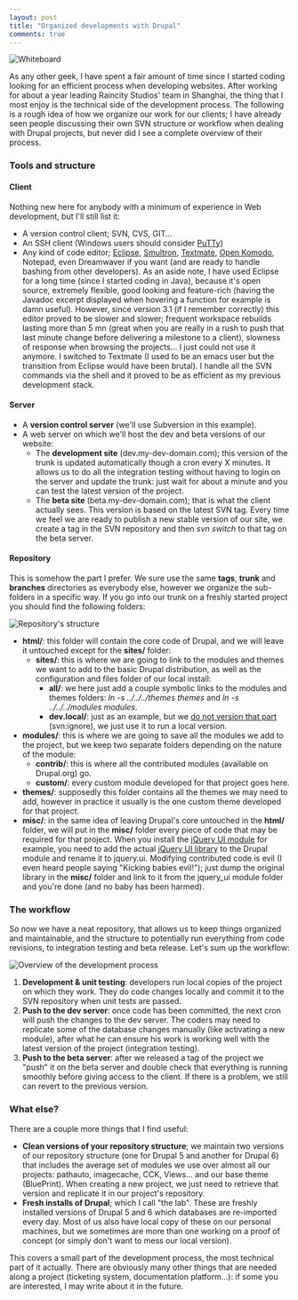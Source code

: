 ```yaml
---
layout: post
title: "Organized developments with Drupal"
comments: true
---
```


![Whiteboard](http://teddy.fr/files/whiteboard.png)

As any other geek, I have spent a fair amount of time since I started coding looking for an efficient process when developing websites. After working for about a year leading Raincity Studios' team in Shanghai, the thing that I most enjoy is the technical side of the development process. The following is a rough idea of how we organize our work for our clients; I have already seen people discussing their own SVN structure or workflow when dealing with Drupal projects, but never did I see a complete overview of their process.

### Tools and structure</h3>

#### Client

Nothing new here for anybody with a minimum of experience in Web development, but I'll still list it:

- A version control client; SVN, CVS, GIT...
- An SSH client (Windows users should consider [PuTTy](http://www.chiark.greenend.org.uk/~sgtatham/putty/))
- Any kind of code editor; [Eclipse](http://www.eclipse.org/), [Smultron](http://www.tuppis.com/smultron/), [Textmate](http://macromates.com/), [Open Komodo](http://www.openkomodo.com/), Notepad, even Dreamwaver if you want (and are ready to handle bashing from other developers). As an aside note, I have used Eclipse for a long time (since I started coding in Java), because it's open source, extremely flexible, good looking and feature-rich (having the Javadoc excerpt displayed when hovering a function for example is damn useful). However, since version 3.1 (if I remember correctly) this editor proved to be slower and slower; frequent workspace rebuilds lasting more than 5 mn (great when you are really in a rush to push that last minute change before delivering a milestone to a client), slowness of response when browsing the projects... I just could not use it anymore. I switched to Textmate (I used to be an emacs user but the transition from Eclipse would have been brutal). I handle all the SVN commands via the shell and it proved to be as efficient as my previous development stack.

#### Server

- A **version control server** (we'll use Subversion in this example).
- A web server on which we'll host the dev and beta versions of our website:
    - The **development site** (dev.my-dev-domain.com); this version of the trunk is updated automatically though a cron every X minutes. It allows us to do all the integration testing without having to login on the server and update the trunk: just wait for about a minute and you can test the latest version of the project.
    - The **beta site** (beta.my-dev-domain.com); that is what the client actually sees. This version is based on the latest SVN tag. Every time we feel we are ready to publish a new stable version of our site, we create a tag in the SVN repository and then *svn switch* to that tag on the beta server.

#### Repository

This is somehow the part I prefer. We sure use the same **tags**, **trunk** and **branches** directories as everybody else, however we organize the sub-folders in a specific way. If you go into our trunk on a freshly started project you should find the following folders:

![Repository's structure](http://teddy.fr/files/repository.png)

- **html/**: this folder will contain the core code of Drupal, and we will leave it untouched except for the **sites/** folder:
    - **sites/**: this is where we are going to link to the modules and themes we want to add to the basic Drupal distribution, as well as the configuration and files folder of our local install:
        - **all/**: we here just add a couple symbolic links to the modules and themes folders: *ln -s ../../../themes themes* and *ln -s ../../../modules modules*.
        - **dev.local/**: just as an example, but we <u>do not version that part</u> (svn:ignore), we just use it to run a local version.
- **modules/**: this is where we are going to save all the modules we add to the project, but we keep two separate folders depending on the nature of the module:
    - **contrib/**: this is where all the contributed modules (available on Drupal.org) go.
    - **custom/**: every custom module developed for that project goes here.
- **themes/**: supposedly this folder contains all the themes we may need to add, however in practice it usually is the one custom theme developed for that project.
- **misc/**: in the same idea of leaving Drupal's core untouched in the **html/** folder, we will put in the **misc/** folder every piece of code that may be required for that project. When you install the [jQuery UI module](http://drupal.org/project/jquery_ui) for example, you need to add the actual [jQuery UI library](http://ui.jquery.com/) to the Drupal module and rename it to jquery.ui. Modifying contributed code is evil (I even heard people saying "Kicking babies evil!"); just dump the original library in the **misc/** folder and link to it from the jquery_ui module folder and you're done (and no baby has been harmed).

### The workflow

So now we have a neat repository, that allows us to keep things organized and maintainable, and the structure to potentially run everything from code revisions, to integration testing and beta release. Let's sum up the workflow:

![Overview of the development process](http://teddy.fr/files/process.png)

1. **Development & unit testing**: developers run local copies of the project on which they work. They do code changes locally and commit it to the SVN repository when unit tests are passed.
1. **Push to the dev server**: once code has been committed, the next cron will push the changes to the dev server. The coders may need to replicate some of the database changes manually (like activating a new module), after what he can ensure his work is working well with the latest version of the project (integration testing).
1. **Push to the beta server**: after we released a tag of the project we "push" it on the beta server and double check that everything is running smoothly before giving access to the client. If there is a problem, we still can revert to the previous version.

### What else?

There are a couple more things that I find useful:

- **Clean versions of your repository structure**; we maintain two versions of our repository structure (one for Drupal 5 and another for Drupal 6) that includes the average set of modules we use over almost all our projects: pathauto, imagecache, CCK, Views... and our base theme (BluePrint). When creating a new project, we just need to retrieve that version and replicate it in our project's repository.
- **Fresh installs of Drupal**; which I call "the lab". These are freshly installed versions of Drupal 5 and 6 which databases are re-imported every day. Most of us also have local copy of these on our personal machines, but we sometimes are more than one working on a proof of concept (or simply don't want to mess our local version).

This covers a small part of the development process, the most technical part of it actually. There are obviously many other things that are needed along a project (ticketing system, documentation platform...): if some you are interested, I may write about it in the future.